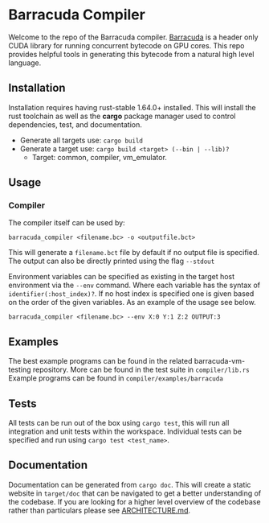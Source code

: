 # Barracuda Compiler
Welcome to the repo of the Barracuda compiler. [Barracuda]() is a header only CUDA library for running concurrent bytecode 
on GPU cores. This repo provides helpful tools in generating this bytecode from a natural high level language.

## Installation
Installation requires having rust-stable 1.64.0+ installed. This will install the rust toolchain 
as well as the **cargo** package manager used to control dependencies, test, and documentation.

+ Generate all targets use: `cargo build`
+ Generate a target use: `cargo build <target> (--bin | --lib)?`
    + Target: common, compiler, vm_emulator.

    
## Usage

### Compiler
The compiler itself can be used by:

`barracuda_compiler <filename.bc> -o <outputfile.bct>`

This will generate a `filename.bct` file by default if no output file is specified. The output can 
also be directly printed using the flag `--stdout`

Environment variables can be specified as existing in the target host environment via the `--env` command. Where each 
variable has the syntax of `identifier(:host_index)?`. If no host index is specified one is given based on the order
of the given variables. As an example of the usage see below.

`barracuda_compiler <filename.bc> --env X:0 Y:1 Z:2 OUTPUT:3`

## Examples
The best example programs can be found in the related barracuda-vm-testing repository.
More can be found in the test suite in `compiler/lib.rs`
Example programs can be found in `compiler/examples/barracuda`

## Tests
All tests can be run out of the box using `cargo test`, this will run all integration and unit tests within the workspace.
Individual tests can be specified and run using `cargo test <test_name>`.

## Documentation
Documentation can be generated from `cargo doc`. This will create a static website in `target/doc` that can be
navigated to get a better understanding of the codebase. If you are looking for a higher level overview of the
codebase rather than particulars please see [ARCHITECTURE.md](ARCHITECTURE.md).
